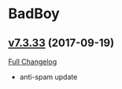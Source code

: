 # BadBoy

## [v7.3.33](https://github.com/funkydude/BadBoy/tree/v7.3.33) (2017-09-19)
[Full Changelog](https://github.com/funkydude/BadBoy/compare/v7.3.32...v7.3.33)

- anti-spam update  
